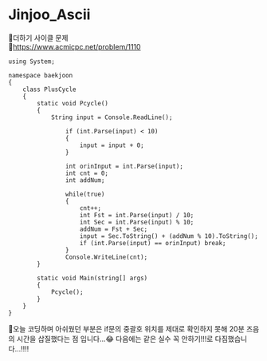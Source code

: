 # Jinjoo_Ascii

🙂더하기 사이클 문제 <br>
🙂https://www.acmicpc.net/problem/1110 <br>
<pre><code>using System;

namespace baekjoon
{
    class PlusCycle
    {
        static void Pcycle()
        {
            String input = Console.ReadLine();
           
                if (int.Parse(input) < 10)
                {
                    input = input + 0;
                }
            
                int orinInput = int.Parse(input);
                int cnt = 0;
                int addNum;

                while(true)
                {
                    cnt++;
                    int Fst = int.Parse(input) / 10;
                    int Sec = int.Parse(input) % 10;
                    addNum = Fst + Sec;
                    input = Sec.ToString() + (addNum % 10).ToString();
                    if (int.Parse(input) == orinInput) break;
                }
                Console.WriteLine(cnt);
        }

        static void Main(string[] args)
        {
            Pcycle();
        }
    }
}</code></pre>
🙂오늘 코딩하며 아쉬웠던 부분은 if문의 중괄호 위치를 제대로 확인하지 못해 20분 즈음의 시간을 삽질했다는 점 입니다...😂 다음에는 같은 실수 꼭 안하기!!!로 다짐했습니다...!!!!<br>
